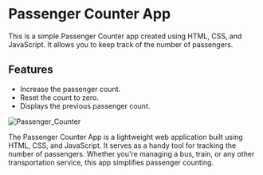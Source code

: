 # Passenger Counter App



This is a simple Passenger Counter app created using HTML, CSS, and JavaScript. It allows you to keep track of the number of passengers.

## Features

- Increase the passenger count.
- Reset the count to zero.
- Displays the previous passenger count.

![Passenger_Counter](https://github.com/rohankadi/Passenger-Counter/assets/118832951/cc9581b0-71b7-4249-a4e4-b47e12a3f9fc)


The Passenger Counter App is a lightweight web application built using HTML, CSS, and JavaScript. It serves as a handy tool for tracking the number of passengers. Whether you're managing a bus, train, or any other transportation service, this app simplifies passenger counting.

